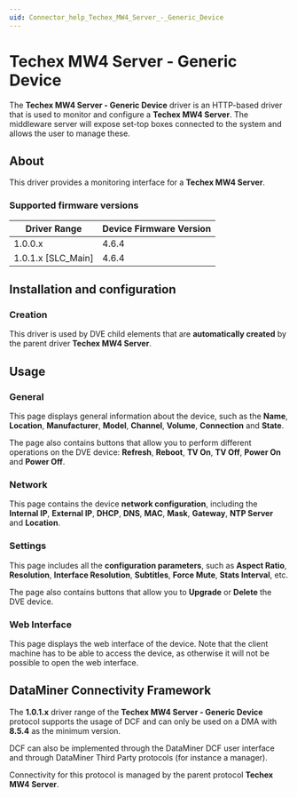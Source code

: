 ```yaml
---
uid: Connector_help_Techex_MW4_Server_-_Generic_Device
---
```


# Techex MW4 Server - Generic Device

The **Techex MW4 Server - Generic Device** driver is an HTTP-based driver that is used to monitor and configure a **Techex MW4 Server**. The middleware server will expose set-top boxes connected to the system and allows the user to manage these.

## About

This driver provides a monitoring interface for a **Techex MW4 Server**.

### Supported firmware versions

| **Driver Range**     | **Device Firmware Version** |
|----------------------|-----------------------------|
| 1.0.0.x              | 4.6.4                       |
| 1.0.1.x \[SLC_Main\] | 4.6.4                       |

## Installation and configuration

### Creation

This driver is used by DVE child elements that are **automatically created** by the parent driver **Techex MW4 Server**.

## Usage

### General

This page displays general information about the device, such as the **Name**, **Location**, **Manufacturer**, **Model**, **Channel**, **Volume**, **Connection** and **State**.

The page also contains buttons that allow you to perform different operations on the DVE device: **Refresh**, **Reboot**, **TV On**, **TV Off**, **Power On** and **Power Off**.

### Network

This page contains the device **network configuration**, including the **Internal IP**, **External IP**, **DHCP**, **DNS**, **MAC**, **Mask**, **Gateway**, **NTP Server** and **Location**.

### Settings

This page includes all the **configuration parameters**, such as **Aspect Ratio**, **Resolution**, **Interface Resolution**, **Subtitles**, **Force Mute**, **Stats Interval**, etc.

The page also contains buttons that allow you to **Upgrade** or **Delete** the DVE device.

### Web Interface

This page displays the web interface of the device. Note that the client machine has to be able to access the device, as otherwise it will not be possible to open the web interface.

## DataMiner Connectivity Framework

The **1.0.1.x** driver range of the **Techex MW4 Server - Generic Device** protocol supports the usage of DCF and can only be used on a DMA with **8.5.4** as the minimum version.

DCF can also be implemented through the DataMiner DCF user interface and through DataMiner Third Party protocols (for instance a manager).

Connectivity for this protocol is managed by the parent protocol **Techex MW4 Server**.
